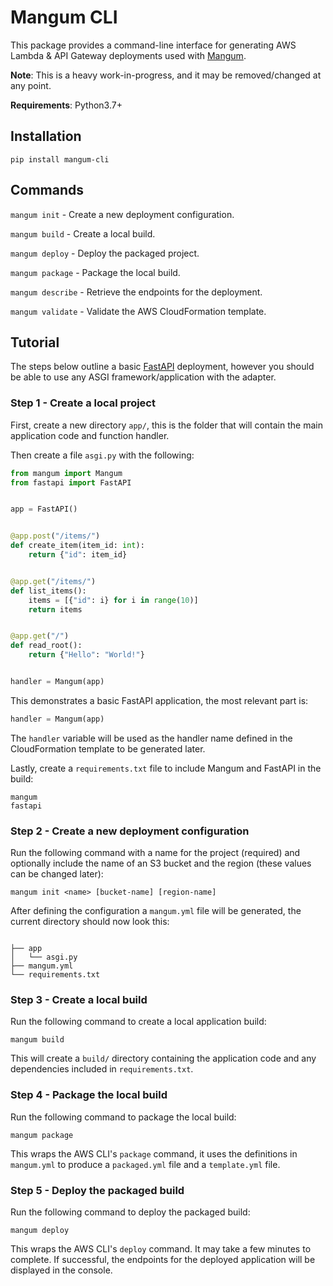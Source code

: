 # Mangum CLI

This package provides a command-line interface for generating AWS Lambda & API Gateway deployments used with [Mangum](https://github.com/erm/mangum).

**Note**: This is a heavy work-in-progress, and it may be removed/changed at any point.

**Requirements**: Python3.7+

## Installation

```shell
pip install mangum-cli
```

## Commands

`mangum init` - Create a new deployment configuration.

`mangum build` - Create a local build.

`mangum deploy` - Deploy the packaged project.

`mangum package` -  Package the local build.

`mangum describe` -  Retrieve the endpoints for the deployment.

`mangum validate` - Validate the AWS CloudFormation template.

## Tutorial

The steps below outline a basic [FastAPI](https://fastapi.tiangolo.com/) deployment, however you should be able to use any ASGI framework/application with the adapter.

### Step 1 - Create a local project

First, create a new directory `app/`, this is the folder that will contain the main application code and function handler.

Then create a file `asgi.py` with the following:

```python
from mangum import Mangum
from fastapi import FastAPI


app = FastAPI()


@app.post("/items/")
def create_item(item_id: int):
    return {"id": item_id}


@app.get("/items/")
def list_items():
    items = [{"id": i} for i in range(10)]
    return items


@app.get("/")
def read_root():
    return {"Hello": "World!"}


handler = Mangum(app)

```

This demonstrates a basic FastAPI application, the most relevant part is:

```python
handler = Mangum(app)
```

The `handler` variable will be used as the handler name defined in the CloudFormation template to be generated later.

Lastly, create a `requirements.txt` file to include Mangum and FastAPI in the build:

```
mangum
fastapi
```


### Step 2 - Create a new deployment configuration
    
Run the following command with a name for the project (required) and optionally include the name of an S3 bucket and the region (these values can be changed later):

```shell
mangum init <name> [bucket-name] [region-name]
```

After defining the configuration a `mangum.yml` file will be generated, the current directory should now look this:

```shell

├── app
│   └── asgi.py
├── mangum.yml
└── requirements.txt
```

### Step 3 - Create a local build

Run the following command to create a local application build:

```shell
mangum build
```

This will create a `build/` directory containing the application code and any dependencies included in `requirements.txt`.

### Step 4 - Package the local build

Run the following command to package the local build:

```shell
mangum package
```

This wraps the AWS CLI's `package` command, it uses the definitions in `mangum.yml` to produce a `packaged.yml` file and a `template.yml` file.

### Step 5 - Deploy the packaged build

Run the following command to deploy the packaged build:

```shell
mangum deploy
```

This wraps the AWS CLI's `deploy` command. It may take a few minutes to complete. If successful, the endpoints for the deployed application will be displayed in the console.